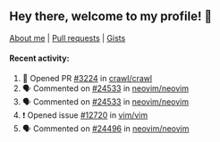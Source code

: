 ## Hey there, welcome to my profile! 👋

[About me](https://seandewar.github.io/)
 | [Pull requests](https://github.com/search?p=1&q=author%3Aseandewar+is%3Apr)
 | [Gists](https://gist.github.com/seandewar)

#### Recent activity:

<!--START_SECTION:activity-->
1. 💪 Opened PR [#3224](https://github.com/crawl/crawl/pull/3224) in [crawl/crawl](https://github.com/crawl/crawl)
2. 🗣 Commented on [#24533](https://github.com/neovim/neovim/pull/24533#issuecomment-1662657146) in [neovim/neovim](https://github.com/neovim/neovim)
3. 🗣 Commented on [#24533](https://github.com/neovim/neovim/pull/24533#issuecomment-1662579457) in [neovim/neovim](https://github.com/neovim/neovim)
4. ❗ Opened issue [#12720](https://github.com/vim/vim/issues/12720) in [vim/vim](https://github.com/vim/vim)
5. 🗣 Commented on [#24496](https://github.com/neovim/neovim/issues/24496#issuecomment-1653451642) in [neovim/neovim](https://github.com/neovim/neovim)
<!--END_SECTION:activity-->
